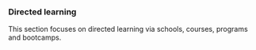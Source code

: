 ### Directed learning

This section focuses on directed learning via schools, courses, programs and bootcamps.